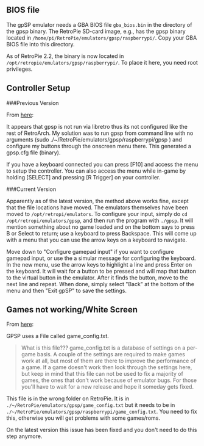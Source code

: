 ## BIOS file

The gpSP emulator needs a GBA BIOS file `gba_bios.bin` in the directory of the gpsp binary. The RetroPie SD-card image, e.g., has the gpsp binary located in `/home/pi/RetroPie/emulators/gpsp/raspberrypi/`. Copy your GBA BIOS file into this directory.

As of RetroPie 2.2, the binary is now located in `/opt/retropie/emulators/gpsp/raspberrypi/`. To place it here, you need root privileges.

## Controller Setup

###Previous Version

From [here](https://github.com/petrockblog/RetroPie-Setup/issues/193#issuecomment-19900909):

It appears that gpsp is not run via libretro thus its not configured like the rest of RetroArch. My solution was to run gpsp from command line with no arguments (sudo ./~/RetroPie/emulators/gpsp/raspberrypi/gpsp ) and configure my buttons through the onscreen menu there. This generated a gpsp.cfg file (binary).

If you have a keyboard connected you can press [F10] and access the menu to setup the controller. You can also access the menu while in-game by holding [SELECT] and pressing [R Trigger] on your controller.

###Current Version

Apparently as of the latest version, the method above works fine, except that the file locations have moved. The emulators themselves have been moved to `/opt/retropi/emulators`. To configure your input, simply do `cd /opt/retropi/emulators/gpsp`, and then run the program with `./gpsp`. It will mention something about no game loaded and on the bottom says to press B or Select to return; use a keyboard to press Backspace. This will come up with a menu that you can use the arrow keys on a keyboard to navigate. 

Move down to "Configure gamepad input" if you want to configure gamepad input, or use the a simular message for configuring the keyboard. In the new menu, use the arrow keys to highlight a line and press Enter on the keyboard. It will wait for a button to be pressed and will map that button to the virtual button in the emulator. After it finds the button, move to the next line and repeat. When done, simply select "Back" at the bottom of the menu and then "Exit gpSP" to save the settings.

## Games not working/White Screen

From [here](https://github.com/petrockblog/RetroPie-Setup/issues/218):

GPSP uses a File called game_config.txt.

> What is this file??? game_config.txt is a database of settings on a
per-game basis. A couple of the settings are required to make games
work at all, but most of them are there to improve the performance of
a game. If a game doesn't work then look through the settings here,
but keep in mind that this file can not be used to fix a majority of
games, the ones that don't work because of emulator bugs. For those
you'll have to wait for a new release and hope it someday gets fixed.

This file is in the wrong folder on RetroPie. It is in `./~/RetroPie/emulators/gpsp/game_config.txt` but it needs to be in `./~/RetroPie/emulators/gpsp/raspberrypi/game_config.txt`. You need to fix this, otherwise you will get problems with some games/roms.

On the latest version this issue has been fixed and you don't need to do this step anymore.
